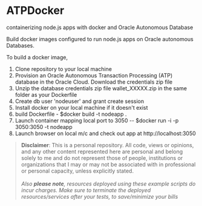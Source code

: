 # ATPDocker
containerizing node.js apps with docker and Oracle Autonomous Database

Build docker images configured to run node.js apps on Oracle autonomous Databases.

To build a docker image, 

1. Clone repository to your local machine
2. Provision an Oracle Autonomous Transaction Processing (ATP) database in the Oracle Cloud. Download the credentials zip file
3. Unzip the database credentials zip file wallet_XXXXX.zip in the same folder as your Dockerfile
4. Create db user 'nodeuser' and grant create session
4. Install docker on your local machine if it doesn't exist
5. build Dockerfile - $docker build -t nodeapp .
6. Launch container mapping local port to 3050 -- $docker run -i -p 3050:3050 -t nodeapp
7. Launch browser on local m/c and check out app at http://localhost:3050

>**Disclaimer**: This is a personal repository. All code, views or opinions, and any other content represented here are personal and belong solely to me and do not represent those of people, institutions or organizations that I may or may not be associated with in professional or personal capacity, unless explicitly stated.<br>
<br>*Also **please note**, resources deployed using these example scripts do incur charges. Make sure to terminate the deployed resources/services after your tests, to save/minimize your bills*
